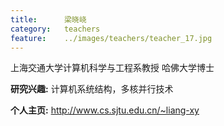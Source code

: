 ```yaml
---
title:		梁晓峣
category:	teachers
feature:	../images/teachers/teacher_17.jpg
---
```


上海交通大学计算机科学与工程系教授 哈佛大学博士
<p><b>研究兴趣:</b> 计算机系统结构，多核并行技术 </p>
<p><b>个人主页:</b>
<a href="http://www.cs.sjtu.edu.cn/~liang-xy">http://www.cs.sjtu.edu.cn/~liang-xy</a></p>


